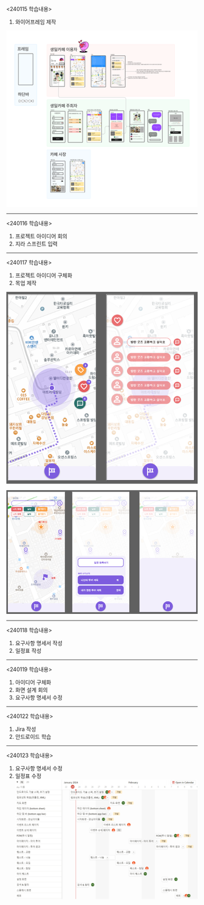 <240115 학습내용>
1. 와이어프레임 제작

![와이어프레임](./wireframe.png)

---

<240116 학습내용>
1. 프로젝트 아이디어 회의
2. 지라 스프린트 입력

---

<240117 학습내용>
1. 프로젝트 아이디어 구체화
2. 목업 제작

![목업1](./image1.png)

![목업2](./image2.png)

---

<240118 학습내용>
1. 요구사항 명세서 작성
2. 일정표 작성

---

<240119 학습내용>
1. 아이디어 구체화
2. 화면 설계 회의
3. 요구사항 명세서 수정

---

<240122 학습내용>
1. Jira 작성
2. 안드로이드 학습

---

<240123 학습내용>
1. 요구사항 명세서 수정
2. 일정표 수정
![일정표](./img1.png)
